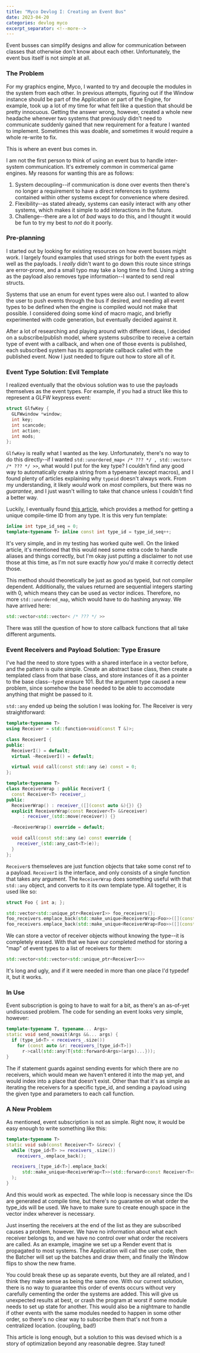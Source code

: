 ```yaml
---
title: "Myco Devlog I: Creating an Event Bus"
date: 2023-04-20
categories: devlog myco
excerpt_separator: <!--more-->
---
```


Event busses can simplify designs and allow for communication between classes that otherwise don't know about each other. Unfortunately, the event bus itself is not simple at all.

<!--more-->

### The Problem

For my graphics engine, Myco, I wanted to try and decouple the modules in the system from each other. In previous attempts, figuring out if the Window instance should be part of the Application or part of the Engine, for example, took up a lot of my time for what felt like a question that should be pretty innocuous. Getting the answer wrong, however, created a whole new headache whenever two systems that previously didn't need to communicate suddenly gained that new requirement for a feature I wanted to implement. Sometimes this was doable, and sometimes it would require a whole re-write to fix.

This is where an event bus comes in.

I am not the first person to think of using an event bus to handle inter-system communication. It's extremely common in commerical game engines. My reasons for wanting this are as follows:
  1. System decoupling--if communication is done over events then there's no longer a requirement to have a direct references to systems contained within other systems except for convenience where desired.
  2. Flexibility--as stated already, systems can easily interact with any other systems, which makes it simple to add interactions in the future.
  3. Challenge--there are a lot of *bad* ways to do this, and I thought it would be fun to try my best to *not* do it poorly.

### Pre-planning

I started out by looking for existing resources on how event busses might work. I largely found examples that used strings for both the event types as well as the payloads. I *really* didn't want to go down this route since strings are error-prone, and a small typo may take a long time to find. Using a string as the payload also removes type information--I wanted to send real structs.

Systems that use an enum for event types were also out. I wanted to allow the user to push events through the bus if desired, and needing all event types to be defined when the engine is compiled would not make that possible. I considered doing some kind of macro magic, and briefly experimented with code generation, but eventually decided against it.

After a lot of researching and playing around with different ideas, I decided on a subscribe/publish model, where systems subscribe to receive a certain type of event with a callback, and when one of those events is published, each subscribed system has its appropriate callback called with the published event. Now I just needed to figure out how to store all of it.

### Event Type Solution: Evil Template

I realized eventually that the obvious solution was to use the payloads themselves as the event types. For example, if you had a struct like this to represent a GLFW keypress event:

```cpp
struct GlfwKey {
  GLFWwindow *window;
  int key;
  int scancode;
  int action;
  int mods;
};
```

`GlfwKey` is really what I wanted as the key. Unfortunately, there's no way to do this directly--if I wanted `std::unordered_map< /* ??? */ , std::vector< /* ??? */ >>`, what would I put for the key type? I couldn't find any good way to automatically create a string from a typename (except macros), and I found plenty of articles explaining why `typeid` doesn't always work. From my understanding, it likely *would* work on *most* compilers, but there was no *guarantee*, and I just wasn't willing to take that chance unless I couldn't find a better way.

Luckily, I eventually found [this article](https://mikejsavage.co.uk/blog/cpp-tricks-type-id.html), which provides a method for getting a unique compile-time ID from any type. It is this very fun template:

```cpp
inline int type_id_seq = 0;
template<typename T> inline const int type_id = type_id_seq++;
```

It's very simple, and in my testing has worked quite well. On the linked article, it's mentioned that this would need some extra code to handle aliases and things correctly, but I'm okay just putting a disclaimer to not use those at this time, as I'm not sure exactly *how* you'd make it correctly detect those.

This method should theoretically be just as good as typeid, but not compiler dependent. Additionally, the values returned are sequential integers starting with 0, which means they can be used as vector indices. Therefore, no more `std::unordered_map`, which would have to do hashing anyway. We have arrived here:

```cpp
std::vector<std::vector< /* ??? */ >>
```

There was still the question of how to store callback functions that all take different arguments.

### Event Receivers and Payload Solution: Type Erasure

I've had the need to store types with a shared interface in a vector before, and the pattern is quite simple. Create an abstract base class, then create a templated class from that base class, and store instances of it as a pointer to the base class--type erasure 101. But the argument type caused a new problem, since somehow the base needed to be able to accomodate anything that might be passed to it.

`std::any` ended up being the solution I was looking for. The Receiver is very straightforward:

```cpp
template<typename T>
using Receiver = std::function<void(const T &)>;

class ReceiverI {
public:
  ReceiverI() = default;
  virtual ~ReceiverI() = default;

  virtual void call(const std::any &e) const = 0;
};

template<typename T>
class ReceiverWrap : public ReceiverI {
  const Receiver<T> receiver_;
public:
  ReceiverWrap() : receiver_([](const auto &){}) {}
  explicit ReceiverWrap(const Receiver<T> &&receiver)
      : receiver_(std::move(receiver)) {}

  ~ReceiverWrap() override = default;

  void call(const std::any &e) const override {
    receiver_(std::any_cast<T>(e));
  }
};
```

`Receiver`s themseleves are just function objects that take some const ref to a payload. `ReceiverI` is the interface, and only consists of a single function that takes any argument. The `ReceiverWrap` does something useful with that `std::any` object, and converts to it its own template type. All together, it is used like so:

```cpp
struct Foo { int a; };

std::vector<std::unique_ptr<ReceiverI>> foo_receivers{};
foo_receivers.emplace_back(std::make_unique<ReceiverWrap<Foo>>([](const Foo &e) { /* ... */ }));
foo_receivers.emplace_back(std::make_unique<ReceiverWrap<Foo>>([](const Foo &e) { /* ... */ }));
```

We can store a vector of receiver objects without knowing the type--it is completely erased.
With that we have our completed method for storing a "map" of event types to a list of receivers for them:

```cpp
std::vector<std::vector<std::unique_ptr<ReceiverI>>>
```

It's long and ugly, and if it were needed in more than one place I'd typedef it, but it works.

### In Use

Event subscription is going to have to wait for a bit, as there's an as-of-yet undiscussed problem. The code for sending an event looks very simple, however:

```cpp
template<typename T, typename... Args>
static void send_nowait(Args &&... args) {
  if (type_id<T> < receivers_.size())
    for (const auto &r: receivers_[type_id<T>])
      r->call(std::any(T{std::forward<Args>(args)...}));
}
```

The if statement guards against sending events for which there are no receivers, which would mean we haven't entered it into the map yet, and would index into a place that doesn't exist. Other than that it's as simple as iterating the receivers for a specific type_id, and sending a payload using the given type and parameters to each call function.

### A New Problem

As mentioned, event subscription is not as simple. Right now, it would be easy enough to write something like this:

```cpp
template<typename T>
static void sub(const Receiver<T> &&recv) {
  while (type_id<T> >= receivers_.size())
    receivers_.emplace_back();

  receivers_[type_id<T>].emplace_back(
      std::make_unique<ReceiverWrap<T>>(std::forward<const Receiver<T>>(recv))
  );
}
```

And this would work as expected. The while loop is necessary since the IDs are generated at compile time, but there's no guarantee on what order the type_ids will be used. We have to make sure to create enough space in the vector index wherever is necessary.

Just inserting the receivers at the end of the list as they are subscribed causes a problem, however. We have no information about what each receiver belongs to, and we have no control over what order the receivers are called. As an example, imagine we set up a Render event that is propagated to most systems. The Application will call the user code, then the Batcher will set up the batches and draw them, and finally the Window flips to show the new frame. 

You could break these up as separate events, but they are all related, and I think they make sense as being the same one. With our current solution, there is no way to guarantee this order of events occurs without very carefully cementing the order the systems are added. This will give us unexpected results at best, or crash the program at worst if some module needs to set up state for another. This would also be a nightmare to handle if other events with the same modules needed to happen in some other order, so there's no clear way to subscribe them that's not from a centralized location. (coupling, bad!)

This article is long enough, but a solution to this was devised which is a story of optimization beyond any reasonable degree. Stay tuned!
